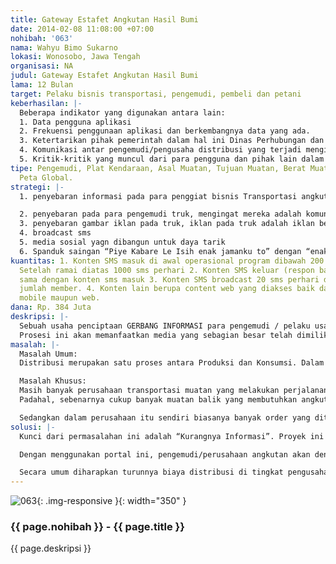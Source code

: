 ```yaml
---
title: Gateway Estafet Angkutan Hasil Bumi
date: 2014-02-08 11:08:00 +07:00
nohibah: '063'
nama: Wahyu Bimo Sukarno
lokasi: Wonosobo, Jawa Tengah
organisasi: NA
judul: Gateway Estafet Angkutan Hasil Bumi
lama: 12 Bulan
target: Pelaku bisnis transportasi, pengemudi, pembeli dan petani
keberhasilan: |-
  Beberapa indikator yang digunakan antara lain:
  1. Data pengguna aplikasi
  2. Frekuensi penggunaan aplikasi dan berkembangnya data yang ada.
  3. Ketertarikan pihak pemerintah dalam hal ini Dinas Perhubungan dan Komunikasi
  4. Komunikasi antar pengemudi/pengusaha distribusi yang terjadi mengingat bahwa sistem ini dirancang berbasis media jejaring sosial.
  5. Kritik-kritik yang muncul dari para pengguna dan pihak lain dalam upaya menyempurnakan aplikasi ini.
tipe: Pengemudi, Plat Kendaraan, Asal Muatan, Tujuan Muatan, Berat Muatan, Waktu Kirim,
  Peta Global.
strategi: |-
  1. penyebaran informasi pada para penggiat bisnis Transportasi angkutan barang

  2. penyebaran pada para pengemudi truk, mengingat mereka adalah komunitas masif
  3. penyebaran gambar iklan pada truk, iklan pada truk adalah iklan berjalan yang cukup efektif
  4. broadcast sms
  5. media sosial yagn dibangun untuk daya tarik
  6. Spanduk saingan “Piye Kabare Le Isih enak jamanku to” dengan “enak jamanku pakdhe, mbiyen ora ono android”
kuantitas: 1. Konten SMS masuk di awal operasional program dibawah 200 sms perhari.
  Setelah ramai diatas 1000 sms perhari 2. Konten SMS keluar (respon balik) hampir
  sama dengan konten sms masuk 3. Konten SMS broadcast 20 sms perhari dikalikan dengan
  jumlah member. 4. Konten lain berupa content web yang diakses baik dari aplikasi
  mobile maupun web.
dana: Rp. 384 Juta
deskripsi: |-
  Sebuah usaha penciptaan GERBANG INFORMASI para pengemudi / pelaku usaha angkutan muatan barang dan hasil bumi, yang bertujuan khusus mempersingkat waktu kerja para pengemudi, memperdekat jarak tempuh para pengemudi, dan kepastian mendapatkan muatan balik saat kembali ke daerah asalnya.
  Prosesi ini akan memanfaatkan media yang sebagian besar telah dimiliki para pengemudi. Telepon Seluler. Protokol yang akan digunakan dalam prosesi ini antara lain : Web, Web Service, SMS.
masalah: |-
  Masalah Umum:
  Distribusi merupakan satu proses antara Produksi dan Konsumsi. Dalam bidang pertanian, proses distribusi (transportasi), merupakan salah satu penentu tingginya margin harga Hasil Bumi. Yaitu harga tinggi di tingkat konsumen, dan harga amat rendah di tingkat petani.

  Masalah Khusus:
  Masih banyak perusahaan transportasi muatan yang melakukan perjalanan panjang lintas pulau untuk mengantarkan produk, dan pulang dengan muatan kosong, kadangpun setelah melalui penantian yang cukup lama.
  Padahal, sebenarnya cukup banyak muatan balik yang membutuhkan angkutan menuju ke daerah asalnya. Biaya operasional para pengusaha angkutan menjadi sangat tinggi dengan hal ini.

  Sedangkan dalam perusahaan itu sendiri biasanya banyak order yang ditolak, bukan karena perusahaan overload, namun lamanya proses transportasi yang dilalui para kru pengemudinya.
solusi: |-
  Kunci dari permasalahan ini adalah “Kurangnya Informasi”. Proyek ini menciptakan sebuah Portal Khusus untuk para perusahaan angkutan dan para pengemudi, dan media clientnya adalah komputer, aplikasi smartphone, maupun SMS, yang bertujuan menjadi media tukar informasi antar perusahaan angkutan/pengemudi.

  Dengan menggunakan portal ini, pengemudi/perusahaan angkutan akan dengan mudah merencanakan, kapan dia harus berangkat, dimana dan kemana dia akan bertukar limpahan muatan dg pengemudi lain, kapan dia harus pulang, dan muatan apa yang bisa dia dapat ketika pulang.

  Secara umum diharapkan turunnya biaya distribusi di tingkat pengusaha, dapat menjadikan persaingan sehat yang akan berimbas pada turunnya harga secara umum. Disamping itu tetap bisa diharapkan harga jual yang manusiawi di tingkat para petani/produsen.
---
```


![063](/static/img/hibahcms/063.png){: .img-responsive }{: width="350" }

### {{ page.nohibah }} - {{ page.title }}

{{ page.deskripsi }}
